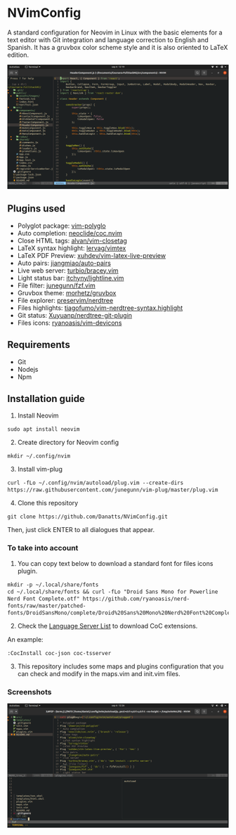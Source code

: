 # NVimConfig

A standard configuration for Neovim in Linux with the basic elements for a text editor with Git integration and language correction to English and Spanish. It has a gruvbox color scheme style and it is also oriented to LaTeX edition.

![ScreenShot](src/img01.png)

## Plugins used
- Polyglot package: [vim-polyglo](https://github.com/sheerun/vim-polyglot)
- Auto completion: [neoclide/coc.nvim](https://github.com/neoclide/coc.nvim)
- Close HTML tags: [alvan/vim-closetag](https://github.com/alvan/vim-closetag)
- LaTeX syntax highlight: [lervag/vimtex](https://github.com/lervag/vimtex)
- LaTeX PDF Preview: [xuhdev/vim-latex-live-preview](https://github.com/xuhdev/vim-latex-live-preview)
- Auto pairs: [jiangmiao/auto-pairs](https://github.com/jiangmiao/auto-pairs)
- Live web server: [turbio/bracey.vim](https://github.com/turbio/bracey.vim)
- Light status bar: [itchyny/lightline.vim](https://github.com/itchyny/lightline.vim)
- File filter: [junegunn/fzf.vim](https://github.com/junegunn/fzf.vim)
- Gruvbox theme: [morhetz/gruvbox](https://github.com/morhetz/gruvbox)
- File explorer: [preservim/nerdtree](https://github.com/preservim/nerdtree)
- Files highlights: [tiagofumo/vim-nerdtree-syntax.highlight](https://github.com/tiagofumo/vim-nerdtree-syntax-highlight)
- Git status: [Xuyuanp/nerdtree-git-plugin](https://github.com/Xuyuanp/nerdtree-git-plugin)
- Files icons: [ryanoasis/vim-devicons](https://github.com/ryanoasis/vim-devicons)

## Requirements

- Git
- Nodejs
- Npm

## Installation guide

1. Install Neovim

```
sudo apt install neovim
```

2. Create directory for Neovim config

```
mkdir ~/.config/nvim
```

3. Install vim-plug

```
curl -fLo ~/.config/nvim/autoload/plug.vim --create-dirs https://raw.githubusercontent.com/junegunn/vim-plug/master/plug.vim
```

4. Clone this repository

```
git clone https://github.com/Danatts/NVimConfig.git
```

Then, just click ENTER to all dialogues that appear.

### To take into account

1. You can copy text below to download a standard font for files icons plugin. 

```
mkdir -p ~/.local/share/fonts
cd ~/.local/share/fonts && curl -fLo "Droid Sans Mono for Powerline Nerd Font Complete.otf" https://github.com/ryanoasis/nerd-fonts/raw/master/patched-fonts/DroidSansMono/complete/Droid%20Sans%20Mono%20Nerd%20Font%20Complete.otf
```

2. Check the [Language Server List](https://github.com/neoclide/coc.nvim/wiki/Language-servers) to download CoC
extensions.

An example:

```
:CocInstall coc-json coc-tsserver
```

3. This repository includes some maps and plugins configuration that you can check and modify in the maps.vim and init.vim files.

### Screenshots 
![img02](src/img02.png)
